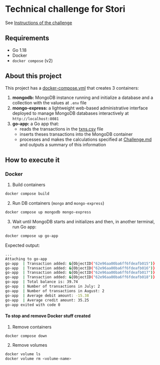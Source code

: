 # Technical challenge for Stori

See [Instructions of the challenge](Challenge.md)

## Requirements

- Go 1.18
- Docker
- `docker compose` (v2)

## About this project

This project has a [docker-compose.yml](docker-compose.yml) that creates 3 containers:

1. **mongodb:** MongoDB instance running and initialize a database and a collection with the values at `.env` file
2. **mongo-express:** a lightweight web-based administrative interface deployed to manage MongoDB databases interactively at `http://localhost:8081`
3. **go-app:** a Go app that:
    - reads the transactions in the [txns.csv](txns.csv) file
    - inserts theses transactions into the MongoDB container
    - processes and makes the calculations specified at [Challenge.md](Challenge.md) and outputs a summary of this information

## How to execute it

### Docker

1. Build containers

```bash
docker compose build
```

2. Run DB containers (`mongo` and `mongo-express`)

```bash
docker compose up mongodb mongo-express
```

3. Wait until MongoDB starts and initializes and then, in another terminal, run Go app:

```bash
docker compose up go-app
```

Expected output:

```bash
...
Attaching to go-app
go-app  | Transaction added: &{ObjectID("62e96aa00ba6ff6fdeafb015")}
go-app  | Transaction added: &{ObjectID("62e96aa00ba6ff6fdeafb016")}
go-app  | Transaction added: &{ObjectID("62e96aa00ba6ff6fdeafb017")}
go-app  | Transaction added: &{ObjectID("62e96aa00ba6ff6fdeafb018")}
go-app  | Total balance is: 39.74
go-app  | Number of transactions in July: 2
go-app  | Number of transactions in August: 2
go-app  | Average debit amount: -15.38
go-app  | Average credit amount: 35.25
go-app exited with code 0
```

#### To stop and remove Docker stuff created

1. Remove containers

```bash
docker compose down
```

2. Remove volumes

```bash
docker volume ls
docker volume rm <volume-name>
```
